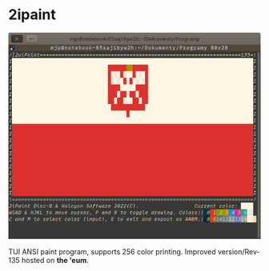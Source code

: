 # 2ipaint
![Example photo](/Zrzut%20ekranu%20z%202022-04-29%2019-57-52.png)

TUI ANSI paint program, supports 256 color printing. Improved version/Rev-135 hosted on **the 'eum**.
